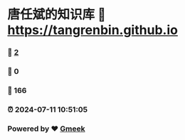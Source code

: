 # 唐任斌的知识库 :link: https://tangrenbin.github.io 
### :page_facing_up: [2](https://tangrenbin.github.io/tag.html) 
### :speech_balloon: 0 
### :hibiscus: 166 
### :alarm_clock: 2024-07-11 10:51:05 
### Powered by :heart: [Gmeek](https://github.com/Meekdai/Gmeek)
